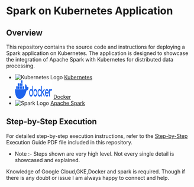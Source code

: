 # Spark on Kubernetes Application

## Overview
This repository contains the source code and instructions for deploying a Spark application on Kubernetes. The application is designed to showcase the integration of Apache Spark with Kubernetes for distributed data processing.

- <img src="https://kubernetes.io/images/favicon.png" alt="Kubernetes Logo" width="100" height="80"> [Kubernetes](https://kubernetes.io/)
- <img src="01-primary-blue-docker-logo.png" alt="Docker Logo" width="100" height="50"> [Docker](https://www.docker.com/)
- <img src="https://spark.apache.org/images/spark-logo-trademark.png" alt="Spark Logo" width="100" height="50"> [Apache Spark](https://spark.apache.org/)

## Step-by-Step Execution
For detailed step-by-step execution instructions, refer to the <a href="step-by-step.pdf">Step-by-Step</a> Execution Guide PDF file included in this repository.

- Note :- Steps shown are very high level. Not every single detail is showcased and explained. 

Knowledge of Google Cloud,GKE,Docker and spark is required.
Though if there is any doubt or issue I am always happy to connect and help.